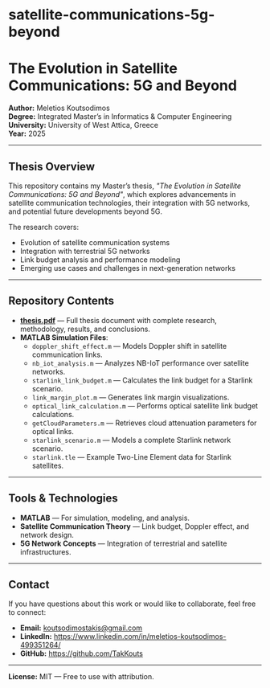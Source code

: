# satellite-communications-5g-beyond
# The Evolution in Satellite Communications: 5G and Beyond

**Author:** Meletios Koutsodimos  
**Degree:** Integrated Master’s in Informatics & Computer Engineering  
**University:** University of West Attica, Greece  
**Year:** 2025  

---

## Thesis Overview
This repository contains my Master’s thesis, *"The Evolution in Satellite Communications: 5G and Beyond"*, which explores advancements in satellite communication technologies, their integration with 5G networks, and potential future developments beyond 5G.

The research covers:
- Evolution of satellite communication systems
- Integration with terrestrial 5G networks
- Link budget analysis and performance modeling
- Emerging use cases and challenges in next-generation networks

---

##  Repository Contents
- **[thesis.pdf](ice_18390168.pdf)** — Full thesis document with complete research, methodology, results, and conclusions.
- **MATLAB Simulation Files**:
  - `doppler_shift_effect.m` — Models Doppler shift in satellite communication links.
  - `nb_iot_analysis.m` — Analyzes NB-IoT performance over satellite networks.
  - `starlink_link_budget.m` — Calculates the link budget for a Starlink scenario.
  - `link_margin_plot.m` — Generates link margin visualizations.
  - `optical_link_calculation.m` — Performs optical satellite link budget calculations.
  - `getCloudParameters.m` — Retrieves cloud attenuation parameters for optical links.
  - `starlink_scenario.m` — Models a complete Starlink network scenario.
  - `starlink.tle` — Example Two-Line Element data for Starlink satellites.

---

## Tools & Technologies
- **MATLAB** — For simulation, modeling, and analysis.
- **Satellite Communication Theory** — Link budget, Doppler effect, and network design.
- **5G Network Concepts** — Integration of terrestrial and satellite infrastructures.

---

## Contact
If you have questions about this work or would like to collaborate, feel free to connect:  
- **Email:** koutsodimostakis@gmail.com  
- **LinkedIn:** https://www.linkedin.com/in/meletios-koutsodimos-499351264/
- **GitHub:** https://github.com/TakKouts

---

**License:** MIT — Free to use with attribution.
